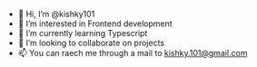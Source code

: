 - 👋 Hi, I’m @kishky101
- 👀 I’m interested in Frontend development
- 🌱 I’m currently learning Typescript
- 💞️ I’m looking to collaborate on projects
- 📫 You can raech me through a mail to kishky.101@gmail.com

<!---
kishky101/kishky101 is a ✨ special ✨ repository because its `README.md` (this file) appears on your GitHub profile.
You can click the Preview link to take a look at your changes.
--->
